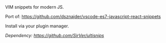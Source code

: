 VIM snippets for modern JS.

Port of: https://github.com/dsznajder/vscode-es7-javascript-react-snippets

Install via your plugin manager.

*Dependency: https://github.com/SirVer/ultisnips*
